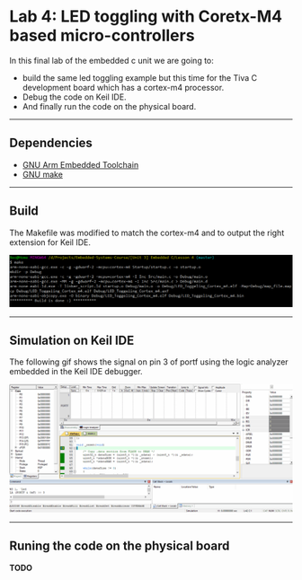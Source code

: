 # Lab 4: LED toggling with Coretx-M4 based micro-controllers

In this final lab of the embedded c unit we are going to:
* build the same led toggling example but this time for the Tiva C development board which has a cortex-m4 processor.
* Debug the code on Keil IDE.
*  And finally run the code on the physical board.

---

## Dependencies

* [GNU Arm Embedded Toolchain](https://developer.arm.com/tools-and-software/open-source-software/developer-tools/gnu-toolchain/gnu-rm)
* [GNU make](https://www.gnu.org/software/make/)

---

## Build

The Makefile was modified to match the cortex-m4 and to output the right extension for Keil IDE.

![Build](./img/build.png)

---

## Simulation on Keil IDE

The following gif shows the signal on pin 3 of portf using the logic analyzer embedded in the Keil IDE debugger.

![Logic Analyzer](./img/logic-analyzer.gif)

---

## Runing the code on the physical board

**TODO**